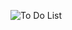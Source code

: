 
![To Do List](https://user-images.githubusercontent.com/76181662/166296155-c488b886-7511-4d3e-aeaf-057d94666045.gif)
